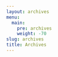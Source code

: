 ```yaml
---
layout: archives
menu:
  main:
    pre: archives
    weight: -70
slug: archives
title: Archives
---
```

